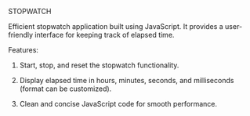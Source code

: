 STOPWATCH 

Efficient stopwatch application built using JavaScript. It provides a user-friendly interface for keeping track of elapsed time.

Features:

1. Start, stop, and reset the stopwatch functionality.

2. Display elapsed time in hours, minutes, seconds, and milliseconds (format can be customized).

3. Clean and concise JavaScript code for smooth performance.
